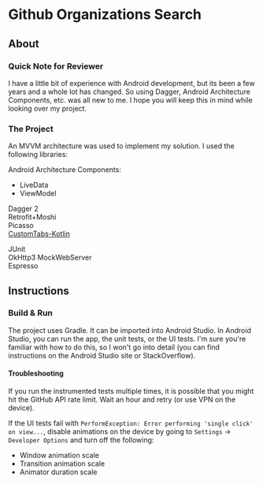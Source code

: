 Github Organizations Search
===========================

## About ##
### Quick Note for Reviewer ###
I have a little bit of experience with Android development, but its been a few
years and a whole lot has changed. So using Dagger, Android Architecture Components,
etc. was all new to me. I hope you will keep this in mind while looking over my 
project.

### The Project ###
An MVVM architecture was used to implement my solution. I used the following
libraries: 

Android Architecture Components:  
* LiveData
* ViewModel

Dagger 2  
Retrofit+Moshi  
Picasso  
[CustomTabs-Kotlin](https://github.com/saurabharora90/CustomTabs-Kotlin)

JUnit  
OkHttp3 MockWebServer  
Espresso  

## Instructions ##

### Build & Run ###
The project uses Gradle. It can be imported into Android Studio.
In Android Studio, you can run the app, the unit tests, or the UI tests.
I'm sure you're familiar with how to do this, so I won't go into detail 
(you can find instructions on the Android Studio site or StackOverflow).

#### Troubleshooting ####
If you run the instrumented tests multiple times, it is possible that 
you might hit the GitHub API rate limit. Wait an hour and retry (or use
VPN on the device).

If the UI tests fail with `PerformException: Error performing 'single click' on view...`, 
disable animations on the device by going to `Settings` -> `Developer Options`
and turn off the following:
* Window animation scale
* Transition animation scale
* Animator duration scale
